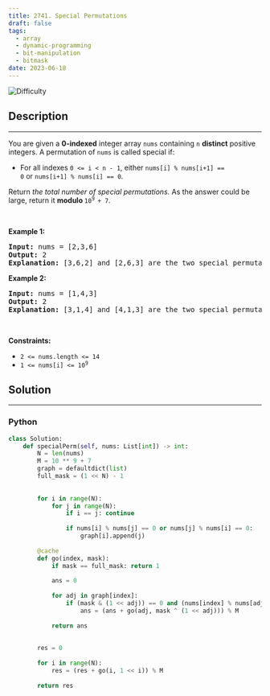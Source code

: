 ```yaml
---
title: 2741. Special Permutations
draft: false
tags: 
  - array
  - dynamic-programming
  - bit-manipulation
  - bitmask
date: 2023-06-18
---
```


![Difficulty](https://img.shields.io/badge/Difficulty-Medium-blue.svg)

## Description

---
<p>You are given a&nbsp;<strong>0-indexed</strong>&nbsp;integer array&nbsp;<code>nums</code>&nbsp;containing&nbsp;<code>n</code>&nbsp;<strong>distinct</strong> positive integers. A permutation of&nbsp;<code>nums</code>&nbsp;is called special if:</p>

<ul>
	<li>For all indexes&nbsp;<code>0 &lt;= i &lt; n - 1</code>, either&nbsp;<code>nums[i] % nums[i+1] == 0</code>&nbsp;or&nbsp;<code>nums[i+1] % nums[i] == 0</code>.</li>
</ul>

<p>Return&nbsp;<em>the total number of special permutations.&nbsp;</em>As the answer could be large, return it&nbsp;<strong>modulo&nbsp;</strong><code>10<sup>9&nbsp;</sup>+ 7</code>.</p>

<p>&nbsp;</p>
<p><strong class="example">Example 1:</strong></p>

<pre>
<strong>Input:</strong> nums = [2,3,6]
<strong>Output:</strong> 2
<strong>Explanation:</strong> [3,6,2] and [2,6,3] are the two special permutations of nums.
</pre>

<p><strong class="example">Example 2:</strong></p>

<pre>
<strong>Input:</strong> nums = [1,4,3]
<strong>Output:</strong> 2
<strong>Explanation:</strong> [3,1,4] and [4,1,3] are the two special permutations of nums.
</pre>

<p>&nbsp;</p>
<p><strong>Constraints:</strong></p>

<ul>
	<li><code>2 &lt;= nums.length &lt;= 14</code></li>
	<li><code>1 &lt;= nums[i] &lt;= 10<sup>9</sup></code></li>
</ul>


## Solution

---
### Python
``` py title='special-permutations'
class Solution:
    def specialPerm(self, nums: List[int]) -> int:
        N = len(nums)
        M = 10 ** 9 + 7
        graph = defaultdict(list)
        full_mask = (1 << N) - 1
        
        
        for i in range(N):
            for j in range(N):
                if i == j: continue
                
                if nums[i] % nums[j] == 0 or nums[j] % nums[i] == 0:
                    graph[i].append(j)
        
        @cache
        def go(index, mask):
            if mask == full_mask: return 1
            
            ans = 0
            
            for adj in graph[index]:
                if (mask & (1 << adj)) == 0 and (nums[index] % nums[adj] == 0 or nums[adj] % nums[index] == 0):
                    ans = (ans + go(adj, mask ^ (1 << adj))) % M
            
            return ans
                    
        
        res = 0
        
        for i in range(N):
            res = (res + go(i, 1 << i)) % M
        
        return res

```

